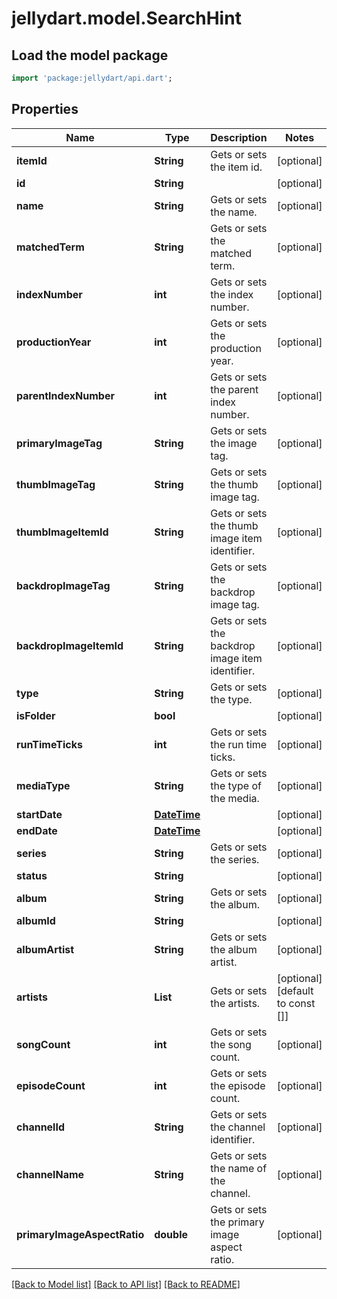 # jellydart.model.SearchHint

## Load the model package
```dart
import 'package:jellydart/api.dart';
```

## Properties
Name | Type | Description | Notes
------------ | ------------- | ------------- | -------------
**itemId** | **String** | Gets or sets the item id. | [optional] 
**id** | **String** |  | [optional] 
**name** | **String** | Gets or sets the name. | [optional] 
**matchedTerm** | **String** | Gets or sets the matched term. | [optional] 
**indexNumber** | **int** | Gets or sets the index number. | [optional] 
**productionYear** | **int** | Gets or sets the production year. | [optional] 
**parentIndexNumber** | **int** | Gets or sets the parent index number. | [optional] 
**primaryImageTag** | **String** | Gets or sets the image tag. | [optional] 
**thumbImageTag** | **String** | Gets or sets the thumb image tag. | [optional] 
**thumbImageItemId** | **String** | Gets or sets the thumb image item identifier. | [optional] 
**backdropImageTag** | **String** | Gets or sets the backdrop image tag. | [optional] 
**backdropImageItemId** | **String** | Gets or sets the backdrop image item identifier. | [optional] 
**type** | **String** | Gets or sets the type. | [optional] 
**isFolder** | **bool** |  | [optional] 
**runTimeTicks** | **int** | Gets or sets the run time ticks. | [optional] 
**mediaType** | **String** | Gets or sets the type of the media. | [optional] 
**startDate** | [**DateTime**](DateTime.md) |  | [optional] 
**endDate** | [**DateTime**](DateTime.md) |  | [optional] 
**series** | **String** | Gets or sets the series. | [optional] 
**status** | **String** |  | [optional] 
**album** | **String** | Gets or sets the album. | [optional] 
**albumId** | **String** |  | [optional] 
**albumArtist** | **String** | Gets or sets the album artist. | [optional] 
**artists** | **List<String>** | Gets or sets the artists. | [optional] [default to const []]
**songCount** | **int** | Gets or sets the song count. | [optional] 
**episodeCount** | **int** | Gets or sets the episode count. | [optional] 
**channelId** | **String** | Gets or sets the channel identifier. | [optional] 
**channelName** | **String** | Gets or sets the name of the channel. | [optional] 
**primaryImageAspectRatio** | **double** | Gets or sets the primary image aspect ratio. | [optional] 

[[Back to Model list]](../README.md#documentation-for-models) [[Back to API list]](../README.md#documentation-for-api-endpoints) [[Back to README]](../README.md)


